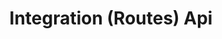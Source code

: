 ---
title: Integration (Routes) Api
open-api-url: https://rest.trackmatic.co.za/api/v2/routes/integration/docs/latest
layout: open-api
---